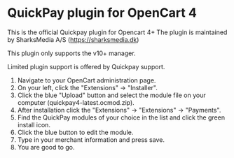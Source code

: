 # QuickPay plugin for OpenCart 4
This is the official Quickpay plugin for Opencart 4+
The plugin is maintained by SharksMedia A/S (https://sharksmedia.dk)

This plugin only supports the v10+ manager.

Limited plugin support is offered by Quickpay support.

1. Navigate to your OpenCart administration page.
2. On your left, click the "Extensions" -> "Installer".
3. Click the blue "Upload" button and select the module file on your computer (quickpay4-latest.ocmod.zip).
4. After installation click the "Extensions" -> "Extensions" -> "Payments".
5. Find the QuickPay modules of your choice in the list and click the green install icon.
6. Click the blue button to edit the module.
7. Type in your merchant information and press save.
8. You are good to go.
